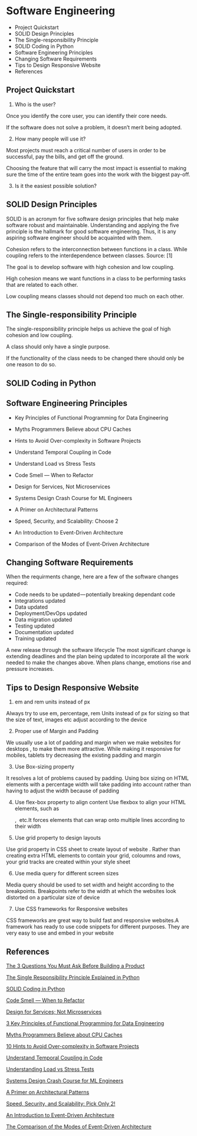 # Software Engineering

<!-- MarkdownTOC -->

- Project Quickstart
- SOLID Design Principles
- The Single-responsibility Principle
- SOLID Coding in Python
- Software Engineering Principles
- Changing Software Requirements
- Tips to Design Responsive Website
- References

<!-- /MarkdownTOC -->

## Project Quickstart

1. Who is the user?

  Once you identify the core user, you can identify their core needs.

  If the software does not solve a problem, it doesn’t merit being adopted.

2. How many people will use it?

  Most projects must reach a critical number of users in order to be successful, pay the bills, and get off the ground.

  Choosing the feature that will carry the most impact is essential to making sure the time of the entire team goes into the work with the biggest pay-off.

3. Is it the easiest possible solution?



## SOLID Design Principles

SOLID is an acronym for five software design principles that help make software robust and maintainable. Understanding and applying the five principle is the hallmark for good software engineering. Thus, it is any aspiring software engineer should be acquainted with them.

Cohesion refers to the interconnection between functions in a class. While coupling refers to the interdependence between classes. Source: [1]

The goal is to develop software with high cohesion and low coupling.

High cohesion means we want functions in a class to be performing tasks that are related to each other. 

Low coupling means classes should not depend too much on each other. 

## The Single-responsibility Principle

The single-responsibility principle helps us achieve the goal of high cohesion and low coupling.

A class should only have a single purpose. 

If the functionality of the class needs to be changed there should only be one reason to do so.

## SOLID Coding in Python



## Software Engineering Principles

- Key Principles of Functional Programming for Data Engineering
- Myths Programmers Believe about CPU Caches
- Hints to Avoid Over-complexity in Software Projects
- Understand Temporal Coupling in Code
- Understand Load vs Stress Tests

- Code Smell — When to Refactor
- Design for Services, Not Microservices

- Systems Design Crash Course for ML Engineers
- A Primer on Architectural Patterns
- Speed, Security, and Scalability: Choose 2


- An Introduction to Event-Driven Architecture
- Comparison of the Modes of Event-Driven Architecture



## Changing Software Requirements

When the requirments change, here are a few of the software changes required:

- Code needs to be updated — potentially breaking dependant code
- Integrations updated
- Data updated
- Deployment/DevOps updated
- Data migration updated
- Testing updated
- Documentation updated
- Training updated

A new release through the software lifecycle
The most significant change is extending deadlines and the plan being updated to incorporate all the work needed to make the changes above. When plans change, emotions rise and pressure increases.



## Tips to Design Responsive Website

1. em and rem units instead of px

Always try to use em, percentage, rem Units instead of px for sizing so that the size of text, images etc adjust according to the device

2. Proper use of Margin and Padding

We usually use a lot of padding and margin when we make websites for desktops , to make them more attractive. While making it responsive for mobiles, tablets try decreasing the existing padding and margin

3. Use Box-sizing property

It resolves a lot of problems caused by padding. Using box sizing on HTML elements with a percentage width will take padding into account rather than having to adjust the width because of padding

4. Use flex-box property to align content
Use flexbox to align your HTML elements, such as <div>, <img> etc.It forces elements that can wrap onto multiple lines according to their width

5. Use grid property to design layouts

Use grid property in CSS sheet to create layout of website . Rather than creating extra HTML elements to contain your grid, coloumns and rows, your grid tracks are created within your style sheet

6. Use media query for different screen sizes

Media query should be used to set width and height according to the breakpoints. Breakpoints refer to the width at which the websites look distorted on a particular size of device

7. Use CSS frameworks for Responsive websites

CSS frameworks are great way to build fast and responsive websites.A framework has ready to use code snippets for different purposes. They are very easy to use and embed in your website



## References

[The 3 Questions You Must Ask Before Building a Product](https://medium.com/geekculture/the-3-questions-you-must-ask-before-building-a-product-b2ba104e52f9)


[The Single Responsibility Principle Explained in Python](https://betterprogramming.pub/the-single-responsibility-principle-explained-in-python-622e2d996d86)

[SOLID Coding in Python](https://towardsdatascience.com/solid-coding-in-python-1281392a6a94)

[Code Smell — When to Refactor](https://betterprogramming.pub/code-smell-when-to-refactor-e18f1dca2f01)

[Design for Services; Not Microservices](https://betterprogramming.pub/design-for-services-not-microservices-e339883946d7)


[3 Key Principles of Functional Programming for Data Engineering](https://towardsdatascience.com/3-key-principles-of-functional-programming-for-data-engineering-67d2b82c7483)

[Myths Programmers Believe about CPU Caches](https://software.rajivprab.com/2018/04/29/myths-programmers-believe-about-cpu-caches/)

[10 Hints to Avoid Over-complexity in Software Projects](https://betterprogramming.pub/10-hints-to-avoid-over-complexity-in-software-projects-51a25bf51853)

[Understand Temporal Coupling in Code](https://betterprogramming.pub/temporal-coupling-in-code-e74899f7a48f)

[Understanding Load vs Stress Tests](https://betterprogramming.pub/load-vs-stress-tests-ee49ae110b1d)


[Systems Design Crash Course for ML Engineers](https://towardsdatascience.com/systems-design-crash-course-for-ml-engineers-aafae1cf1890)

[A Primer on Architectural Patterns](https://towardsdatascience.com/a-primer-on-architectural-patterns-fd1b22a4389d)

[Speed, Security, and Scalability: Pick Only 2!](https://betterprogramming.pub/speed-security-and-scalability-pick-only-2-5e61c637b08e)


[An Introduction to Event-Driven Architecture](https://aws.plainenglish.io/event-driven-architecture-2436055f64b1?gi=62c6bfcf207)

[The Comparison of the Modes of Event-Driven Architecture](https://medium.com/geekculture/the-comparison-of-the-modes-of-event-driven-architecture-1742711d79bb)




